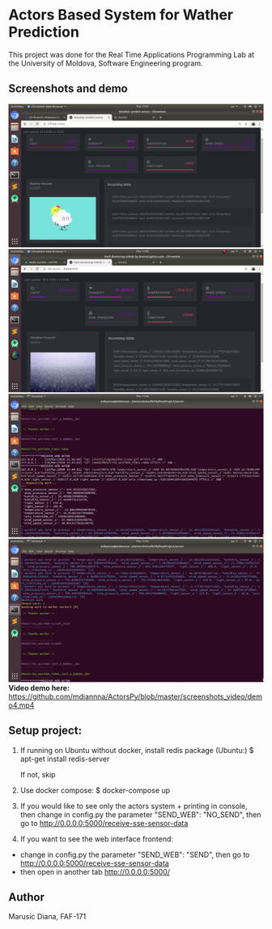 # Actors Based System for Wather Prediction
This project was done for the Real Time Applications Programming Lab at the University of Moldova, Software Engineering program.

## Screenshots and demo
![Screenshot 1](https://github.com/mdiannna/ActorsPy/blob/24_03_20/screenshots_video/s1.png?raw=true)
![Screenshot 2](https://github.com/mdiannna/ActorsPy/blob/master/screenshots_video/s2_old.png?raw=true)
![Screenshot 3](https://github.com/mdiannna/ActorsPy/blob/master/screenshots_video/s3.png?raw=true)
![Screenshot 4](https://github.com/mdiannna/ActorsPy/blob/master/screenshots_video/s4.png?raw=true)
**Video demo here:** https://github.com/mdiannna/ActorsPy/blob/master/screenshots_video/demo4.mp4

## Setup project: 
1. If running on Ubuntu without docker, install redis package
   (Ubuntu:)
   $ apt-get install redis-server 
   
   If not, skip

2. Use docker compose:
$ docker-compose up

3. If you would like to see only the actors system + printing in console, then change in config.py the parameter 	"SEND_WEB": "NO_SEND", then go to
http://0.0.0.0:5000/receive-sse-sensor-data

4. If you want to see the web interface frontend:
- change in config.py the parameter "SEND_WEB": "SEND", then go to
http://0.0.0.0:5000/receive-sse-sensor-data
- then open in another tab http://0.0.0.0:5000/


## Author
Marusic Diana, FAF-171
